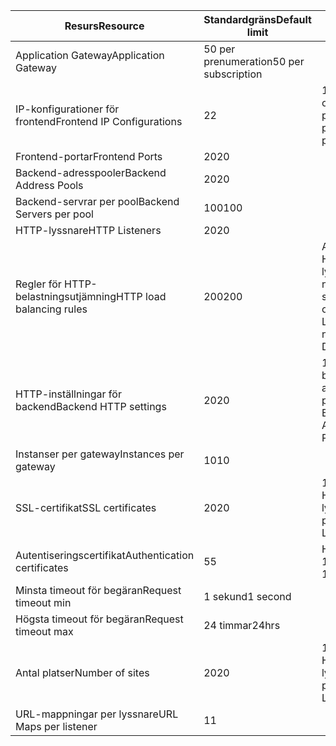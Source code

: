 | <span data-ttu-id="d89a9-101">Resurs</span><span class="sxs-lookup"><span data-stu-id="d89a9-101">Resource</span></span> | <span data-ttu-id="d89a9-102">Standardgräns</span><span class="sxs-lookup"><span data-stu-id="d89a9-102">Default limit</span></span> | <span data-ttu-id="d89a9-103">Obs!</span><span class="sxs-lookup"><span data-stu-id="d89a9-103">Note</span></span> |
| --- | --- | --- |
| <span data-ttu-id="d89a9-104">Application Gateway</span><span class="sxs-lookup"><span data-stu-id="d89a9-104">Application Gateway</span></span> |<span data-ttu-id="d89a9-105">50 per prenumeration</span><span class="sxs-lookup"><span data-stu-id="d89a9-105">50 per subscription</span></span> | |
| <span data-ttu-id="d89a9-106">IP-konfigurationer för frontend</span><span class="sxs-lookup"><span data-stu-id="d89a9-106">Frontend IP Configurations</span></span> |<span data-ttu-id="d89a9-107">2</span><span class="sxs-lookup"><span data-stu-id="d89a9-107">2</span></span> |<span data-ttu-id="d89a9-108">1 offentlig och 1 privat</span><span class="sxs-lookup"><span data-stu-id="d89a9-108">1 public and 1 private</span></span> |
| <span data-ttu-id="d89a9-109">Frontend-portar</span><span class="sxs-lookup"><span data-stu-id="d89a9-109">Frontend Ports</span></span> |<span data-ttu-id="d89a9-110">20</span><span class="sxs-lookup"><span data-stu-id="d89a9-110">20</span></span> | |
| <span data-ttu-id="d89a9-111">Backend-adresspooler</span><span class="sxs-lookup"><span data-stu-id="d89a9-111">Backend Address Pools</span></span> |<span data-ttu-id="d89a9-112">20</span><span class="sxs-lookup"><span data-stu-id="d89a9-112">20</span></span> | |
| <span data-ttu-id="d89a9-113">Backend-servrar per pool</span><span class="sxs-lookup"><span data-stu-id="d89a9-113">Backend Servers per pool</span></span> |<span data-ttu-id="d89a9-114">100</span><span class="sxs-lookup"><span data-stu-id="d89a9-114">100</span></span> | |
| <span data-ttu-id="d89a9-115">HTTP-lyssnare</span><span class="sxs-lookup"><span data-stu-id="d89a9-115">HTTP Listeners</span></span> |<span data-ttu-id="d89a9-116">20</span><span class="sxs-lookup"><span data-stu-id="d89a9-116">20</span></span> | |
| <span data-ttu-id="d89a9-117">Regler för HTTP-belastningsutjämning</span><span class="sxs-lookup"><span data-stu-id="d89a9-117">HTTP load balancing rules</span></span> |<span data-ttu-id="d89a9-118">200</span><span class="sxs-lookup"><span data-stu-id="d89a9-118">200</span></span> |<span data-ttu-id="d89a9-119">Antal HTTP-lyssnare * n, n = 10 standard</span><span class="sxs-lookup"><span data-stu-id="d89a9-119"># of HTTP Listeners * n, n=10 Default</span></span> |
| <span data-ttu-id="d89a9-120">HTTP-inställningar för backend</span><span class="sxs-lookup"><span data-stu-id="d89a9-120">Backend HTTP settings</span></span> |<span data-ttu-id="d89a9-121">20</span><span class="sxs-lookup"><span data-stu-id="d89a9-121">20</span></span> |<span data-ttu-id="d89a9-122">1 per backend-adresspool</span><span class="sxs-lookup"><span data-stu-id="d89a9-122">1 per Backend Address Pool</span></span> |
| <span data-ttu-id="d89a9-123">Instanser per gateway</span><span class="sxs-lookup"><span data-stu-id="d89a9-123">Instances per gateway</span></span> |<span data-ttu-id="d89a9-124">10</span><span class="sxs-lookup"><span data-stu-id="d89a9-124">10</span></span> | |
| <span data-ttu-id="d89a9-125">SSL-certifikat</span><span class="sxs-lookup"><span data-stu-id="d89a9-125">SSL certificates</span></span> |<span data-ttu-id="d89a9-126">20</span><span class="sxs-lookup"><span data-stu-id="d89a9-126">20</span></span> |<span data-ttu-id="d89a9-127">1 per HTTP-lyssnare</span><span class="sxs-lookup"><span data-stu-id="d89a9-127">1 per HTTP Listeners</span></span> |
| <span data-ttu-id="d89a9-128">Autentiseringscertifikat</span><span class="sxs-lookup"><span data-stu-id="d89a9-128">Authentication certificates</span></span> |<span data-ttu-id="d89a9-129">5</span><span class="sxs-lookup"><span data-stu-id="d89a9-129">5</span></span> | <span data-ttu-id="d89a9-130">Högst 10</span><span class="sxs-lookup"><span data-stu-id="d89a9-130">Maximum 10</span></span> |
| <span data-ttu-id="d89a9-131">Minsta timeout för begäran</span><span class="sxs-lookup"><span data-stu-id="d89a9-131">Request timeout min</span></span> |<span data-ttu-id="d89a9-132">1 sekund</span><span class="sxs-lookup"><span data-stu-id="d89a9-132">1 second</span></span> | |
| <span data-ttu-id="d89a9-133">Högsta timeout för begäran</span><span class="sxs-lookup"><span data-stu-id="d89a9-133">Request timeout max</span></span> |<span data-ttu-id="d89a9-134">24 timmar</span><span class="sxs-lookup"><span data-stu-id="d89a9-134">24hrs</span></span> | |
| <span data-ttu-id="d89a9-135">Antal platser</span><span class="sxs-lookup"><span data-stu-id="d89a9-135">Number of sites</span></span> |<span data-ttu-id="d89a9-136">20</span><span class="sxs-lookup"><span data-stu-id="d89a9-136">20</span></span> |<span data-ttu-id="d89a9-137">1 per HTTP-lyssnare</span><span class="sxs-lookup"><span data-stu-id="d89a9-137">1 per HTTP Listeners</span></span> |
| <span data-ttu-id="d89a9-138">URL-mappningar per lyssnare</span><span class="sxs-lookup"><span data-stu-id="d89a9-138">URL Maps per listener</span></span> |<span data-ttu-id="d89a9-139">1</span><span class="sxs-lookup"><span data-stu-id="d89a9-139">1</span></span> | |

